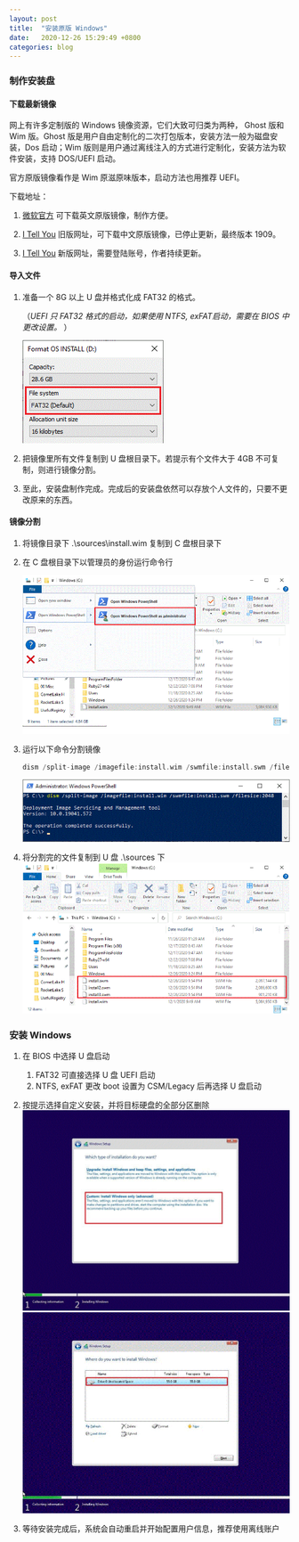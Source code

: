 ```yaml
---
layout: post
title:  "安装原版 Windows"
date:   2020-12-26 15:29:49 +0800
categories: blog
---
```


### 制作安装盘 
#### 下载最新镜像
网上有许多定制版的 Windows 镜像资源，它们大致可归类为两种， Ghost 版和 Wim 版。Ghost 版是用户自由定制化的二次打包版本，安装方法一般为磁盘安装，Dos 启动；Wim 版则是用户通过离线注入的方式进行定制化，安装方法为软件安装，支持 DOS/UEFI 启动。

官方原版镜像看作是 Wim 原滋原味版本，启动方法也用推荐 UEFI。

下载地址：
1. [微软官方](https://www.microsoft.com/en-us/software-download/windows10) 可下载英文原版镜像，制作方便。

2. [I Tell You](https://msdn.itellyou.cn/) 旧版网址，可下载中文原版镜像，已停止更新，最终版本 1909。

3. [I Tell You](https://next.itellyou.cn/) 新版网址，需要登陆账号，作者持续更新。

#### 导入文件 
1. 准备一个 8G 以上 U 盘并格式化成 FAT32 的格式。

    （*UEFI 只 FAT32 格式的启动，如果使用 NTFS, exFAT启动，需要在 BIOS 中更改设置。* ） 

    ![FormatDisk](/assets/img/2020-12-26-install-clean-windows\2020-12-26-format.gif)

2. 把镜像里所有文件复制到 U 盘根目录下。若提示有个文件大于 4GB 不可复制，则进行镜像分割。

3. 至此，安装盘制作完成。完成后的安装盘依然可以存放个人文件的，只要不更改原来的东西。

#### 镜像分割 
1. 将镜像目录下 .\sources\install.wim 复制到 C 盘根目录下 

2. 在 C 盘根目录下以管理员的身份运行命令行 

    ![RunAsAdmin](/assets/img/2020-12-26-install-clean-windows/2020-12-26-run-as-admin.gif)

3. 运行以下命令分割镜像 
    ```c
    dism /split-image /imagefile:install.wim /swmfile:install.swm /filesize:2048
    ```
    ![DismSplitImage](\assets\img\2020-12-26-install-clean-windows\2020-12-26-dism-split-image.gif)

4. 将分割完的文件复制到 U 盘 .\sources 下 
    ![InstallSwm](\assets\img\2020-12-26-install-clean-windows\2020-12-26-install-swm.gif)

### 安装 Windows
1. 在 BIOS 中选择 U 盘启动
    1. FAT32 可直接选择 U 盘 UEFI 启动
    2. NTFS, exFAT 更改 boot 设置为 CSM/Legacy 后再选择 U 盘启动

2. 按提示选择自定义安装，并将目标硬盘的全部分区删除
    ![OptionSetupCustom](\assets\img\2020-12-26-install-clean-windows\2020-12-26-option-setup_custom.gif)
    ![Windows10Setup](\assets\img\2020-12-26-install-clean-windows\2020-12-26-windows10-step.gif)

3. 等待安装完成后，系统会自动重启并开始配置用户信息，推荐使用离线账户